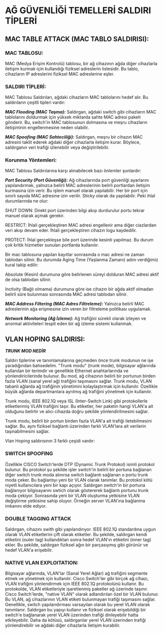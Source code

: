 # AĞ GÜVENLİĞİ TEMELLERİ SALDIRI TİPLERİ

## MAC TABLE ATTACK (MAC TABLO SALDIRISI):

### MAC TABLOSU:
MAC (Medya Erişim Kontrolü) tablosu, bir ağ cihazının ağda diğer cihazlarla iletişim kurmak için kullandığı fiziksel adreslerin listesidir. Bu tablo, cihazların IP adreslerini fiziksel MAC adreslerine eşler.

### SALDIRI TİPLERİ:
MAC Tablosu Saldırıları, ağdaki cihazların MAC tablolarını hedef alır. Bu saldırıların çeşitli tipleri vardır:

__*MAC Flooding (MAC Taşma):*__ Saldırgan, ağdaki switch gibi cihazların MAC tablolarını doldurmak için yüksek miktarda sahte MAC adresi paketi gönderir. Bu, switch'in MAC tablosunun dolmasına ve meşru cihazların iletişiminin engellenmesine neden olabilir.

__*MAC Spoofing (MAC Sahteciliği):*__ Saldırgan, meşru bir cihazın MAC adresini taklit ederek ağdaki diğer cihazlarla iletişim kurar. Böylece, saldırganın veri trafiği izlenebilir veya değiştirilebilir.

### Korunma Yöntemleri:
MAC Tablosu Saldırılarına karşı alınabilecek bazı önlemler şunlardır:

__*Port Security (Port Güvenliği):*__ Ağ cihazlarında port güvenliği ayarlarını yapılandırmak, yalnızca belirli MAC adreslerinin belirli portlardan iletişim kurmasına izin verir. Bu işlem manuel olarak yapılabilir. Her bir port için sınırlı sayıda MAC adresine izin verilir. Sticky olarak da yapılabilir.
Peki ihlal durumlarında ne olur:

SHUT DOWN: Direkt port üzerinden bilgi akışı durdurulur portu tekrar manuel olarak açmak gerekir.

RESTRİCT: İhlali gerçekleştiren MAC adresi engellenir ama diğer ciazlardan veri akışı devam eder. İhlali gerçekleştiren cihazın logu kaydedilir.

PROTECT: İhlal gerçekleşse bile port üzerinde kesinti yapılmaz. Bu durum çok kritik hizmetler sunulan portlarda kullanılır.

Bir mac tablosuna yapılan kayıtlar sonrasında o mac adresi ne zaman tablodan silinir. Bu durumda Aging Time (Yaşlanma Zamanı) adını verdiğimiz kural takip edilir:

Absolute (Kesin) durumuna göre belirlenen süreyi dolduran MAC adresi aktif de olsa tablodan silinir.

Inctivity (Bağlı olmama) durumuna göre ise cihazın bir ağda aktif olmadan belirli süre bulunması sonrasında MAC adresi tablodan silinir. 

__*MAC Address Filtering (MAC Adres Filtreleme):*__ Yalnızca belirli MAC adreslerinin ağa erişmesine izin veren bir filtreleme politikası uygulamak.

__*Network Monitoring (Ağ İzleme):*__ Ağ trafiğini sürekli olarak izleyen ve anormal aktiviteleri tespit eden bir ağ izleme sistemi kullanmak.

## VLAN HOPING SALDIRISI:

__*TRUNK MOD NEDİR*__

Saldırı tiplerine ve tanımlamalarına geçmeden önce trunk modunun ne işe yaradığından bahsedelim. "Trunk modu" (trunk mode), bilgisayar ağlarında kullanılan bir terimdir ve genellikle Ethernet anahtarlarında ve yönlendiricilerinde bulunur. Bu mod, ağ cihazının belirli bir portunun birden fazla VLAN (sanal yerel ağ) trafiğini taşımasını sağlar. Trunk modu, VLAN tabanlı ağlarda ağ trafiğinin yönetimini kolaylaştırmak için kullanılır. Özellikle büyük ağlarda departmanlara ayrılmış ağ trafiğini yönetmek için kullanılır.

Trunk modu, IEEE 802.1Q veya ISL (Inter-Switch Link) gibi protokollerle etiketlenmiş VLAN trafiğini taşır. Bu etiketler, her paketin hangi VLAN'a ait olduğunu belirtir ve alıcı cihazda doğru şekilde yönlendirilmesini sağlar.

Trunk modu, belirli bir portun birden fazla VLAN'a ait trafiği iletebilmesini sağlar. Bu, aynı fiziksel bağlantı üzerinden farklı VLAN'lara ait verilerin taşınabilmesini sağlar. 

Vlan Hoping saldırısının 3 farklı çeşidi vardır:

### SWITCH SPOOFING
Özellikle CISCO Switch'lerde DTP (Dynamic Trunk Protokol) isimli protokol bulunur. Bu protokol şu şekilde işler switch'in belirli bir portuna bağlanan diğer switch trunk moda alınırsa switch bağlantı sağlanan o portu trunk moda çeker. Bu bağlantıyı yeni bir VLAN olarak tanımlar. Bu protokol kötü niyetli kullanıcılara yeni bir kapı açıyor. Saldırgan switch'in bir portuna bağlanıyor bilgisayarını swtich olarak göstererek bağlantı portunu trunk moda çekiyor. Sonrasında yeni bir VLAN oluşturma yetkisine VLAN değiştirme yetkisine sahip oluyor. Örneğin server VLAN'ına bağlanma imkanını elde ediyor.

### DOUBLE TAGGING ATTACK
Saldırgan, cihazını swith gibi yapılandırıyor. IEEE 802.1Q standardına uygun olarak VLAN etiketlerini çift olarak etiketler. Bu şekilde, saldırgan kendi etiketini (outer tag) kullandıktan sonra hedef VLAN'ın etiketini (inner tag) ekler. Bu şekilde, saldırgan fiziksel ağın bir parçasıymış gibi görünür ve hedef VLAN'a erişebilir.

### NATIVE VLAN EXPLOITATION:
Bilgisayar ağlarında, VLAN'lar (Sanal Yerel Ağlar) ağ trafiğini segmente etmek ve yönetmek için kullanılır. Cisco Switch'ler gibi birçok ağ cihazı, VLAN trafiğini yönlendirmek için IEEE 802.1Q protokolünü kullanır. Bu protokolde, VLAN etiketleriyle işaretlenmiş paketler ağ üzerinde taşınır. Cisco Switch'lerde, "native VLAN" olarak adlandırılan özel bir VLAN bulunur. Bu VLAN, ağ cihazlarının VLAN etiketi bulunmayan trafiği taşımasını sağlar. Genellikle, switch yapılandırması varsayılan olarak bu yerel VLAN olarak tanımlanır. Saldırgan bu yapıyı kullanır ve fiziksel olarak erişebildiği bir switch'e bağlanarak yerel VLAN üzerinden trafiği dinleyebilir hatta etkileyebilir. Daha da kötüsü, saldırganlar yerel VLAN üzerinden trafiği yönlendirebilir ve ağdaki diğer cihazlarla iletişim kurabilir.




